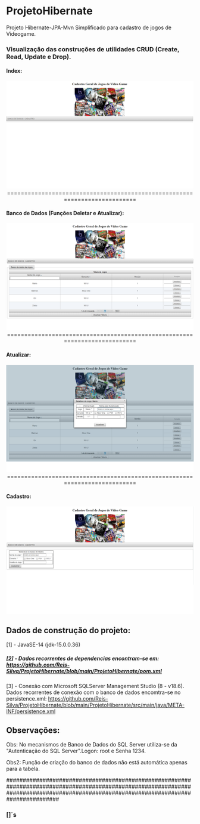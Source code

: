 # ProjetoHibernate

Projeto Hibernate-JPA-Mvn Simplificado para cadastro de jogos de Videogame.

### Visualização das construções de utilidades CRUD (Create, Read, Update e Drop).


#### Index:
<p align="center">
<img src="https://github.com/Reis-Silva/ProjetoHibernate/blob/main/ProjetoHibernate/src/main/java/META-INF/resources/img/index.png">
===========================================================================
</p>

#### Banco de Dados (Funções Deletar e Atualizar):
<p align="center">
<img src="https://github.com/Reis-Silva/ProjetoHibernate/blob/main/ProjetoHibernate/src/main/java/META-INF/resources/img/BancoDeDados.png">
===========================================================================
</p>

#### Atualizar:
<p align="center">
<img src="https://github.com/Reis-Silva/ProjetoHibernate/blob/main/ProjetoHibernate/src/main/java/META-INF/resources/img/Atualizar.png">
===========================================================================
</p>

#### Cadastro:
<p align="center">
<img src="https://github.com/Reis-Silva/ProjetoHibernate/blob/main/ProjetoHibernate/src/main/java/META-INF/resources/img/cadastro.png">
</p>

## Dados de construção do projeto:

[1] - JavaSE-14 (jdk-15.0.0.36)

##### [2] - Dados recorrentes de dependencias encontram-se em: https://github.com/Reis-Silva/ProjetoHibernate/blob/main/ProjetoHibernate/pom.xml

[3] - Conexão com Microsoft SQLServer Management Studio (8 - v18.6). Dados recorrentes de conexão com o banco de dados encomtra-se no persistence.xml: https://github.com/Reis-Silva/ProjetoHibernate/blob/main/ProjetoHibernate/src/main/java/META-INF/persistence.xml

## Observações:

Obs: No mecanismos de Banco de Dados do SQL Server utiliza-se da "Autenticação do SQL Server".Logon: root e Senha 1234. 

Obs2: Função de criação do banco de dados não está automática apenas para a tabela. 

########################################################################################################################################################################################
### []´s
